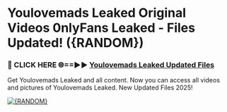 # Youlovemads Leaked Original Videos 0nlyFans Leaked - Files Updated! ({RANDOM})

<h3>🔴 CLICK HERE 🌐==►► <a href="https://betterlinks.top/A2PfLJ" rel="nofollow">Youlovemads Leaked Updated Files</a></h3>

Get Youlovemads Leaked and all content. Now you can access all videos and pictures of Youlovemads Leaked. New Updated Files 2025!

[![{RANDOM}](https://i.imgur.com/ppqm5kG.gif)](https://betterlinks.top/A2PfLJ)